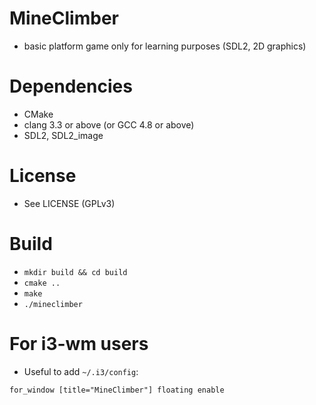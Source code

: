MineClimber
===========

 * basic platform game only for learning purposes (SDL2, 2D graphics)

Dependencies
============

 * CMake
 * clang 3.3 or above (or GCC 4.8 or above)
 * SDL2, SDL2_image

License
=======
 * See LICENSE (GPLv3)

Build
=====

 * ```mkdir build && cd build```
 * ```cmake ..```
 * ```make```
 * ```./mineclimber```

For i3-wm users
===============

 * Useful to add ```~/.i3/config```:

```
for_window [title="MineClimber"] floating enable
```
